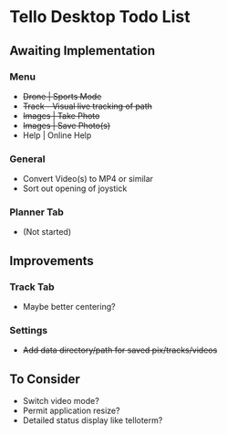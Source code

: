 # Tello Desktop Todo List

## Awaiting Implementation

### Menu

* ~~Drone | Sports Mode~~
* ~~Track - Visual live tracking of path~~
* ~~Images | Take Photo~~
* ~~Images | Save Photo(s)~~
* Help | Online Help

### General
* Convert Video(s) to MP4 or similar
* Sort out opening of joystick
  
### Planner Tab
* (Not started)

## Improvements

### Track Tab
* Maybe better centering?

### Settings
* ~~Add data directory/path for saved pix/tracks/videos~~

## To Consider
* Switch video mode?
* Permit application resize?
* Detailed status display like telloterm?